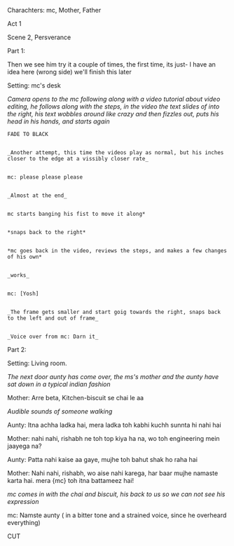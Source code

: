 Charachters: mc, Mother, Father

Act 1

Scene 2, Persverance

Part 1:

<!-->Then we see him try it a couple of times, the first time, its just- I have an idea here (wrong side) we'll finish this later</!-->


Setting: mc's desk

_Camera opens to the mc following along with a video tutorial about video editing, he follows along with the steps, in the video the text slides of into the right, his text wobbles around like crazy and then fizzles out, puts his head in his hands, and starts again_

	FADE TO BLACK


	_Another attempt, this time the videos play as normal, but his inches closer to the edge at a vissibly closer rate_


	mc: please please please


	_Almost at the end_
	

	mc starts banging his fist to move it along*


	*snaps back to the right*


	*mc goes back in the video, reviews the steps, and makes a few changes of his own*


	_works_


	mc: [Yosh]


	_The frame gets smaller and start goig towards the right, snaps back to the left and out of frame_


	_Voice over from mc: Darn it_

Part 2:


Setting: Living room.

_The next door aunty has come over, the ms's mother and the aunty have sat down in a typical indian fashion_

Mother: Arre beta, Kitchen-biscuit se chai le aa

_Audible sounds of someone walking_

Aunty: Itna achha ladka hai, mera ladka toh kabhi kuchh sunnta hi nahi hai

Mother: nahi nahi,  rishabh ne toh top kiya ha na, wo toh engineering mein jaayega na?

Aunty: Patta nahi kaise aa gaye, mujhe toh bahut shak ho raha hai

Mother: Nahi nahi, rishabh, wo aise nahi karega, har baar mujhe namaste karta hai. mera {mc} toh itna battameez hai!

_mc comes in with the chai and biscuit, his back to us so we can not see his expression_

mc: Namste aunty ( in a bitter tone and a strained voice, since he overheard everything)


CUT
